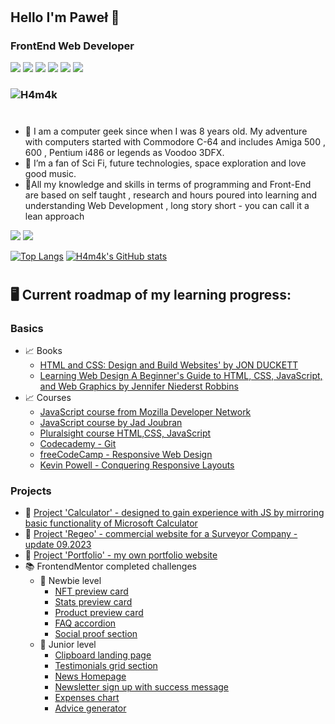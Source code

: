 # 
## Hello I'm Paweł 👋
### FrontEnd Web Developer 
![](https://img.shields.io/badge/Structure-HTML5-informational?style=flat&logo=<LOGO_NAME>&logoColor=white&color=e54d26)
![](https://img.shields.io/badge/Style-CSS3-informational?style=flat&logo=<LOGO_NAME>&logoColor=white&color=0b73ba)
![](https://img.shields.io/badge/Adv.Style-SASS-informational?style=flat&logo=<LOGO_NAME>&logoColor=white&color=cf649a)
![](https://img.shields.io/badge/Methodology-BEM-informational?style=flat&logo=<LOGO_NAME>&logoColor=white&color=2bbc8a)
![](https://img.shields.io/badge/Mechanics-JavaScript-informational?style=flat&logo=<LOGO_NAME>&logoColor=white&color=d9b82d)
![](https://img.shields.io/badge/VSC-GIT-informational?style=flat&logo=<LOGO_NAME>&logoColor=white&color=f05033)
### [](https://www.codewars.com/users/H4m4k) ![H4m4k](https://www.codewars.com/users/H4m4k/badges/small)
#




- 🧑 I am a computer geek since when I was 8 years old. My adventure with computers started with Commodore C-64 and includes Amiga 500 , 600 , Pentium i486 or legends as Voodoo 3DFX.
- 👀 I’m a fan of Sci Fi, future technologies, space exploration and love good music.
- :honeybee:All my knowledge and skills in terms of programming and Front-End are based on self taught , research and hours poured into learning and understanding Web Development , long story short - you can call it a lean approach


<a target="_blank"
href="https://www.linkedin.com/in/pawel--janik"><img
src="https://img.shields.io/badge/-LinkedIn-0077b5?style=for-the-badge&logo=LinkedIn&logoColor=white"></img></a>
<a target="_blank"
href="mailto:pawel.janik.1983@gmail.com"><img
src="https://img.shields.io/badge/-Gmail-D14836?style=for-the-badge&logo=Gmail&logoColor=white"></img></a>

[![Top Langs](https://github-readme-stats-sigma-five.vercel.app/api/top-langs/?username=h4m4k&theme=vue-dark)](https://github.com/anuraghazra/github-readme-stats)
[![H4m4k's GitHub stats](https://github-readme-stats-sigma-five.vercel.app/api?username=h4m4k&count_private=true&theme=vue-dark)](https://github.com/h4m4k/github-readme-stats)


#
## 🖥️ Current roadmap of my learning progress:
### Basics
+   📈 Books
       - [HTML and CSS: Design and Build Websites' by JON DUCKETT](https://www.amazon.com/HTML-CSS-Design-Build-Websites/dp/1118008189)
       - [Learning Web Design A Beginner's Guide to HTML, CSS, JavaScript, and Web Graphics by Jennifer Niederst Robbins](https://learningwebdesign.com/)
+   📈 Courses
       - [JavaScript course from Mozilla Developer Network](https://developer.mozilla.org/en-US/docs/Web/JavaScript/Guide)
       - [JavaScript course by Jad Joubran](https://learnjavascript.online/)
       - [Pluralsight course HTML,CSS, JavaScript](https://www.pluralsight.com/) 
       - [Codecademy - Git](https://www.codecademy.com/resources/docs/git)
       - [freeCodeCamp - Responsive Web Design](https://www.freecodecamp.org/certification/H4m4k/responsive-web-design)
       - [Kevin Powell - Conquering Responsive Layouts](https://courses.kevinpowell.co/conquering-responsive-layouts)
### Projects
+   📇 [Project 'Calculator' - designed to gain experience with JS by mirroring basic functionality of Microsoft Calculator](https://calculator-object.vercel.app/)
+   📇 [Project 'Regeo' - commercial website for a Surveyor Company - update 09.2023](http://www.regeo.pl)
+   📇 [Project 'Portfolio' - my own portfolio website](https://h4m4k.github.io/)
+  📚 FrontendMentor completed challenges 
     - 📗   Newbie level
          -    [NFT preview card](https://nft-preview-card-component-iota-blue.vercel.app/)
          -    [Stats preview card](https://stats-preview-chi-blond.vercel.app/)
          -    [Product preview card](https://product-preview-card-murex.vercel.app)
          -    [FAQ accordion](https://faq-accordion-main-wxdy.vercel.app/)
          -    [Social proof section](https://social-proof-section-master-eta-six.vercel.app)
     - 📙   Junior level
       -    [Clipboard landing page](https://clipboard-landing-page-master-hazel-alpha.vercel.app/)
       -    [Testimonials grid section](https://testimonials-grid-section-theta-lake.vercel.app/)
       -    [News Homepage](https://news-homepage-main-lilac.vercel.app/)
       -    [Newsletter sign up with success message](https://newsletter-sign-up-with-success-message-main-ebon.vercel.app/)
       -    [Expenses chart](https://expenses-chart-component-main-sigma-azure.vercel.app/)
       -    [Advice generator](https://advice-generator-app-six-flame.vercel.app/)
          
###




<!---
H4m4k/H4m4k is a ✨ special ✨ repository because its `README.md` (this file) appears on your GitHub profile.
You can click the Preview link to take a https://www.codewars.com/dashboard
- look at your changes.
--->
